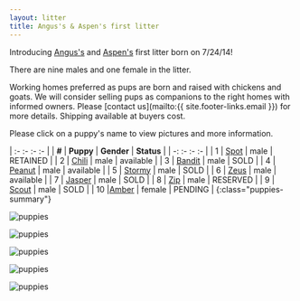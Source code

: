 ```yaml
---
layout: litter
title: Angus's & Aspen's first litter
---
```


Introducing [Angus's](../angus) and
[Aspen's](../aspen) first litter born on 7/24/14!

There are nine males and one female in the litter.

Working homes preferred as pups are born and raised with chickens and goats.
We will consider selling pups as companions to the right homes with informed owners.
Please [contact us](mailto:{{ site.footer-links.email }}) for more details.
Shipping available at buyers cost.

Please click on a puppy's name to view pictures and more information.

| :- :- :- :- |
| **#** | **Puppy** | **Gender** | **Status** |
| -: :- :- :- |
| 1 | [Spot](1) | male | RETAINED |
| 2 | [Chili](2) | male | available |
| 3 | [Bandit](3) | male | SOLD |
| 4 | [Peanut](4) | male | available |
| 5 | [Stormy](5) | male | SOLD |
| 6 | [Zeus](6) | male | available |
| 7 | [Jasper](7) | male | SOLD |
| 8 | [Zip](8) | male | RESERVED |
| 9 | [Scout](9) | male | SOLD |
| 10 |[Amber](10) | female | PENDING |
{:class="puppies-summary"}

![puppies](http://farm4.staticflickr.com/3867/14956651289_22ef33b4e6_z_d.jpg)

![puppies](https://farm6.staticflickr.com/5566/15120338886_8b7126987a_z_d.jpg)

![puppies](http://farm6.staticflickr.com/5587/14694735559_ef0fa4c3a7_z_d.jpg)

![puppies](http://farm6.staticflickr.com/5590/14881037912_dd4f379c8b_z_d.jpg)

![puppies](http://farm4.staticflickr.com/3897/14881043822_dcfcd98b2d_z_d.jpg)
